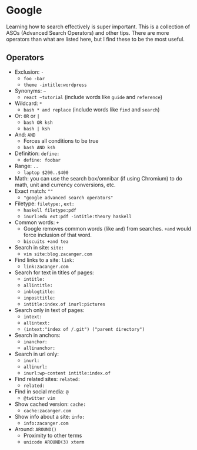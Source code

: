 # Google

Learning how to search effectively is super important.
This is a collection of ASOs (Advanced Search Operators) and other tips.
There are more operators than what are listed here, but I find these to
be the most useful.

## Operators

* Exclusion: `-`
  * `foo -bar`
  * `theme -intitle:wordpress`
* Synonyms: `~`
  * `react ~tutorial` (include words like `guide` and `reference`)
* Wildcard: `*`
  * `bash * and replace` (include words like `find` and `search`)
* Or: `OR` or `|`
  * `bash OR ksh`
  * `bash | ksh`
* And: `AND`
  * Forces all conditions to be true
  * `bash AND ksh`
* Definition: `define:`
  * `define: foobar`
* Range: `..`
  * `laptop $200..$400`
* Math: you can use the search box/omnibar (if using Chromium) to do math,
  unit and currency conversions, etc.
* Exact match: `""`
  * `"google advanced search operators"`
* Filetype: `filetype:`, `ext:`
  * `haskell filetype:pdf`
  * `inurl:edu ext:pdf -intitle:theory haskell`
* Common words: `+`
  * Google removes common words (like `and`) from searches.
    `+and` would force inclusion of that word.
  * `biscuits +and tea`
* Search in site: `site:`
  * `vim site:blog.zacanger.com`
* Find links to a site: `link:`
  * `link:zacanger.com`
* Search for text in titles of pages:
  * `intitle:`
  * `allintitle:`
  * `inblogtitle:`
  * `inposttitle:`
  * `intitle:index.of inurl:pictures`
* Search only in text of pages:
  * `intext:`
  * `allintext:`
  * `(intext:"index of /.git") ("parent directory")`
* Search in anchors:
  * `inanchor:`
  * `allinanchor:`
* Search in url only:
  * `inurl:`
  * `allinurl:`
  * `inurl:wp-content intitle:index.of`
* Find related sites: `related:`
  * `related:`
* Find in social media: `@`
  * `@twitter vim`
* Show cached version: `cache:`
  * `cache:zacanger.com`
* Show info about a site: `info:`
  * `info:zacanger.com`
* Around: `AROUND()`
  * Proximity to other terms
  * `unicode AROUND(3) xterm`
